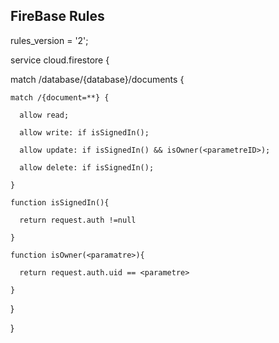 ## FireBase Rules

rules_version = '2';

service cloud.firestore {
  
  match /database/{database}/documents {
  
    match /{document=**} {
      
      allow read;
      
      allow write: if isSignedIn();
      
      allow update: if isSignedIn() && isOwner(<parametreID>);
      
      allow delete: if isSignedIn();
    
    }
    
    function isSignedIn(){
      
      return request.auth !=null
    
    }
    
    function isOwner(<paramatre>){
      
      return request.auth.uid == <parametre>
    
    }
  
  }

}
